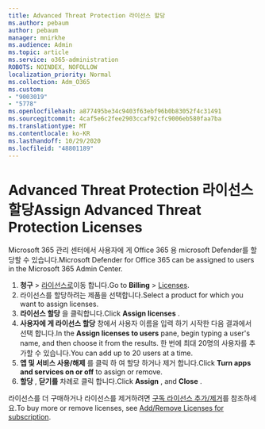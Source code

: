 ```yaml
---
title: Advanced Threat Protection 라이선스 할당
ms.author: pebaum
author: pebaum
manager: mnirkhe
ms.audience: Admin
ms.topic: article
ms.service: o365-administration
ROBOTS: NOINDEX, NOFOLLOW
localization_priority: Normal
ms.collection: Adm_O365
ms.custom:
- "9003019"
- "5778"
ms.openlocfilehash: a877495be34c9403f63ebf96b0b83052f4c31491
ms.sourcegitcommit: 4caf5e6c2fee2903ccaf92cfc9006eb580faa7ba
ms.translationtype: MT
ms.contentlocale: ko-KR
ms.lasthandoff: 10/29/2020
ms.locfileid: "48801189"
---
```

# <a name="assign-advanced-threat-protection-licenses"></a><span data-ttu-id="f3feb-102">Advanced Threat Protection 라이선스 할당</span><span class="sxs-lookup"><span data-stu-id="f3feb-102">Assign Advanced Threat Protection Licenses</span></span>

<span data-ttu-id="f3feb-103">Microsoft 365 관리 센터에서 사용자에 게 Office 365 용 microsoft Defender를 할당할 수 있습니다.</span><span class="sxs-lookup"><span data-stu-id="f3feb-103">Microsoft Defender for Office 365 can be assigned to users in the Microsoft 365 Admin Center.</span></span>

1. <span data-ttu-id="f3feb-104">**청구**  >  [라이선스로](https://go.microsoft.com/fwlink/p/?linkid=842264)이동 합니다.</span><span class="sxs-lookup"><span data-stu-id="f3feb-104">Go to **Billing** > [Licenses](https://go.microsoft.com/fwlink/p/?linkid=842264).</span></span>
2. <span data-ttu-id="f3feb-105">라이선스를 할당하려는 제품을 선택합니다.</span><span class="sxs-lookup"><span data-stu-id="f3feb-105">Select a product for which you want to assign licenses.</span></span>
3. <span data-ttu-id="f3feb-106">**라이선스 할당** 을 클릭합니다.</span><span class="sxs-lookup"><span data-stu-id="f3feb-106">Click **Assign licenses** .</span></span>
4. <span data-ttu-id="f3feb-107">**사용자에 게 라이선스 할당** 창에서 사용자 이름을 입력 하기 시작한 다음 결과에서 선택 합니다.</span><span class="sxs-lookup"><span data-stu-id="f3feb-107">In the **Assign licenses to users**  pane, begin typing a user's name, and then choose it from the results.</span></span> <span data-ttu-id="f3feb-108">한 번에 최대 20명의 사용자를 추가할 수 있습니다.</span><span class="sxs-lookup"><span data-stu-id="f3feb-108">You can add up to 20 users at a time.</span></span>
5. <span data-ttu-id="f3feb-109">**앱 및 서비스 사용/해제** 를 클릭 하 여 할당 하거나 제거 합니다.</span><span class="sxs-lookup"><span data-stu-id="f3feb-109">Click **Turn apps and services on or off**  to assign or remove.</span></span>
6. <span data-ttu-id="f3feb-110">**할당** , **닫기를** 차례로 클릭 합니다.</span><span class="sxs-lookup"><span data-stu-id="f3feb-110">Click **Assign** , and  **Close** .</span></span>

<span data-ttu-id="f3feb-111">라이선스를 더 구매하거나 라이선스를 제거하려면 [구독 라이선스 추가/제거](https://docs.microsoft.com/microsoft-365/commerce/licenses/buy-licenses?view=o365-worldwide#add-or-remove-licenses-for-your-business-subscription)를 참조하세요.</span><span class="sxs-lookup"><span data-stu-id="f3feb-111">To buy more or remove licenses, see [Add/Remove Licenses for subscription](https://docs.microsoft.com/microsoft-365/commerce/licenses/buy-licenses?view=o365-worldwide#add-or-remove-licenses-for-your-business-subscription).</span></span>
